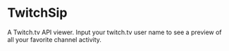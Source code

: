 # TwitchSip
A Twitch.tv API viewer. Input your twitch.tv user name to see a preview of all your favorite channel activity. 
